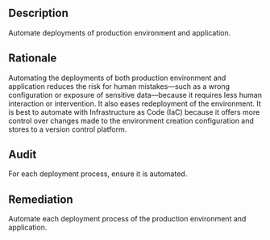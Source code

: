 ## Description

Automate deployments of production environment and application.

## Rationale

Automating the deployments of both production environment and application reduces the risk for human mistakes—such as a wrong configuration or exposure of sensitive data—because it requires less human interaction or intervention. It also eases redeployment of the environment. It is best to automate with Infrastructure as Code (IaC) because it offers more control over changes made to the environment creation configuration and stores to a version control platform.

## Audit

For each deployment process, ensure it is automated.

## Remediation

Automate each deployment process of the production environment and application.
